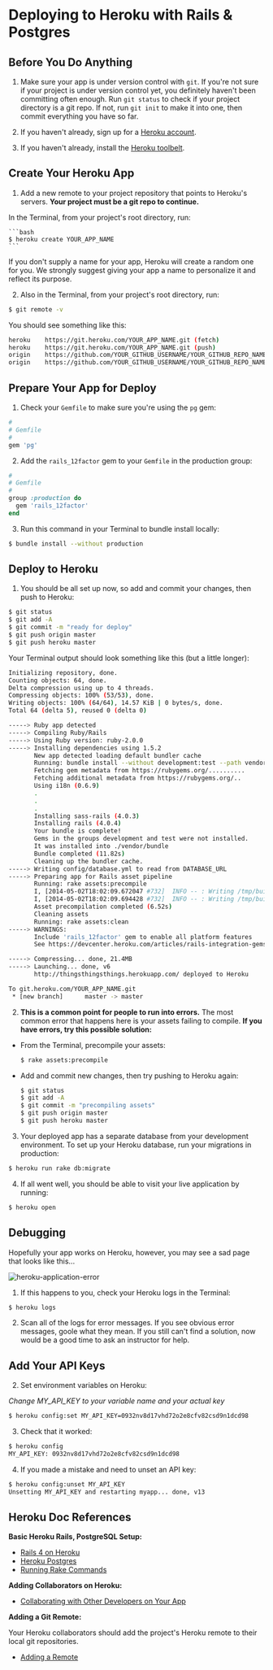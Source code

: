 # Deploying to Heroku with Rails & Postgres

## Before You Do Anything

1. Make sure your app is under version control with `git`.  If you're not sure if your project is under version control yet, you definitely haven't been committing often enough. Run `git status` to check if your project directory is a git repo. If not, run `git init` to make it into one, then commit everything you have so far.

2. If you haven't already, sign up for a <a href="https://www.heroku.com" target="_blank">Heroku account</a>.

3. If you haven't already, install the <a href="https://toolbelt.heroku.com" target="_blank">Heroku toolbelt</a>.

## Create Your Heroku App

1. Add a new remote to your project repository that points to Heroku's servers. **Your project must be a git repo to continue.**

  In the Terminal, from your project's root directory, run:

	```bash
	$ heroku create YOUR_APP_NAME
	```

  If you don't supply a name for your app, Heroku will create a random one for you. We strongly suggest giving your app a name to personalize it and reflect its purpose.

2. Also in the Terminal, from your project's root directory, run:

  ```bash
  $ git remote -v
  ```

  You should see something like this:

  ```bash
  heroku	https://git.heroku.com/YOUR_APP_NAME.git (fetch)
  heroku	https://git.heroku.com/YOUR_APP_NAME.git (push)
  origin	https://github.com/YOUR_GITHUB_USERNAME/YOUR_GITHUB_REPO_NAME.git (fetch)
  origin	https://github.com/YOUR_GITHUB_USERNAME/YOUR_GITHUB_REPO_NAME.git (push)
  ```

## Prepare Your App for Deploy

1. Check your `Gemfile` to make sure you're using the `pg` gem:

  ```ruby
  #
  # Gemfile
  #
  gem 'pg'
  ```

2. Add the `rails_12factor` gem to your `Gemfile` in the production group:

  ```ruby
  #
  # Gemfile
  #
  group :production do
    gem 'rails_12factor'
  end
  ```

3. Run this command in your Terminal to bundle install locally:

  ```bash
  $ bundle install --without production
  ```

## Deploy to Heroku

1. You should be all set up now, so add and commit your changes, then push to Heroku:

  ```bash
  $ git status
  $ git add -A
  $ git commit -m "ready for deploy"
  $ git push origin master
  $ git push heroku master
  ```

  Your Terminal output should look something like this (but a little longer):

  ```bash
  Initializing repository, done.
  Counting objects: 64, done.
  Delta compression using up to 4 threads.
  Compressing objects: 100% (53/53), done.
  Writing objects: 100% (64/64), 14.57 KiB | 0 bytes/s, done.
  Total 64 (delta 5), reused 0 (delta 0)

  -----> Ruby app detected
  -----> Compiling Ruby/Rails
  -----> Using Ruby version: ruby-2.0.0
  -----> Installing dependencies using 1.5.2
         New app detected loading default bundler cache
         Running: bundle install --without development:test --path vendor/bundle --binstubs vendor/bundle/bin -j4 --deployment
         Fetching gem metadata from https://rubygems.org/..........
         Fetching additional metadata from https://rubygems.org/..
         Using i18n (0.6.9)
         .
         .
         .
         Installing sass-rails (4.0.3)
         Installing rails (4.0.4)
         Your bundle is complete!
         Gems in the groups development and test were not installed.
         It was installed into ./vendor/bundle
         Bundle completed (11.82s)
         Cleaning up the bundler cache.
  -----> Writing config/database.yml to read from DATABASE_URL
  -----> Preparing app for Rails asset pipeline
         Running: rake assets:precompile
         I, [2014-05-02T18:02:09.672047 #732]  INFO -- : Writing /tmp/build_625a98e6-1b9e-4e57-ba48-8f9cd7bf7d18/public/assets/application-c8d048bf2b32f85ef4807549fa44b21b.js
         I, [2014-05-02T18:02:09.694428 #732]  INFO -- : Writing /tmp/build_625a98e6-1b9e-4e57-ba48-8f9cd7bf7d18/public/assets/application-d0b54dd563966c42aad5fd85b1c1f713.css
         Asset precompilation completed (6.52s)
         Cleaning assets
         Running: rake assets:clean
  -----> WARNINGS:
         Include 'rails_12factor' gem to enable all platform features
         See https://devcenter.heroku.com/articles/rails-integration-gems for more information.

  -----> Compressing... done, 21.4MB
  -----> Launching... done, v6
         http://thingsthingsthings.herokuapp.com/ deployed to Heroku

  To git.heroku.com/YOUR_APP_NAME.git
   * [new branch]      master -> master
  ```

2. **This is a common point for people to run into errors.** The most common error that happens here is your assets failing to compile. **If you have errors, try this possible solution:**

  * From the Terminal, precompile your assets:

    ```bash
    $ rake assets:precompile
    ```

  * Add and commit new changes, then try pushing to Heroku again:

    ```bash
    $ git status
    $ git add -A
    $ git commit -m "precompiling assets"
    $ git push origin master
    $ git push heroku master
    ```

3. Your deployed app has a separate database from your development environment. To set up your Heroku database, run your migrations in production:

  ```bash
  $ heroku run rake db:migrate
  ```

4. If all went well, you should be able to visit your live application by running:

  ```bash
  $ heroku open
  ```

## Debugging

Hopefully your app works on Heroku, however, you may see a sad page that looks like this...

![heroku-application-error](https://cloud.githubusercontent.com/assets/7833470/10436335/9a97efce-70da-11e5-87ba-bdb4ae0c8596.png)

1. If this happens to you, check your Heroku logs in the Terminal:

  ```bash
  $ heroku logs
  ```

2. Scan all of the logs for error messages. If you see obvious error messages, goole what they mean. If you still can't find a solution, now would be a good time to ask an instructor for help.

## Add Your API Keys

<!-- 1. If you haven't added your API keys locally, first read <a href="#" target="_blank">these instructions</a>.
@TODO: Create "how to" for dotenv-rails gem and link to it here -->

2. Set environment variables on Heroku:

  *Change MY_API_KEY to your variable name and your actual key*

  ```bash
  $ heroku config:set MY_API_KEY=0932nv8d17vhd72o2e8cfv82csd9n1dcd98
  ```

3. Check that it worked:

  ```bash
  $ heroku config
  MY_API_KEY: 0932nv8d17vhd72o2e8cfv82csd9n1dcd98
  ```

4. If you made a mistake and need to unset an API key:

  ```bash
  $ heroku config:unset MY_API_KEY
  Unsetting MY_API_KEY and restarting myapp... done, v13
  ```

## Heroku Doc References

**Basic Heroku Rails, PostgreSQL Setup:**

* <a href="https://devcenter.heroku.com/articles/rails4" target="_blank">Rails 4 on Heroku</a>
* <a href="https://devcenter.heroku.com/articles/heroku-postgresql" target="_blank">Heroku Postgres</a>
* <a href="https://devcenter.heroku.com/articles/rake" target="_blank">Running Rake Commands</a>

**Adding Collaborators on Heroku:**

* <a href="https://devcenter.heroku.com/articles/sharing" target="_blank">Collaborating with Other Developers on Your App</a>

**Adding a Git Remote:**

Your Heroku collaborators should add the project's Heroku remote to their local git repositories.

*  <a href="https://help.github.com/articles/adding-a-remote/" target="_blank">Adding a Remote</a>
